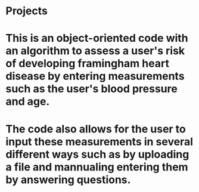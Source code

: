 # Projects
# This is an object-oriented code with an algorithm to assess a user's risk of developing framingham heart disease by entering measurements such as the user's blood pressure and age. 
# The code also allows for the user to input these measurements in several different ways such as by uploading a file and mannualing entering them by answering questions.
